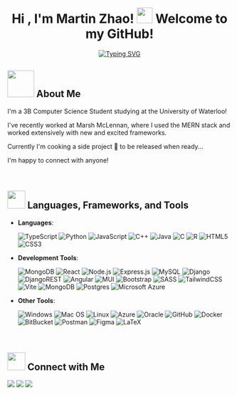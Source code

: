 
<h1 align="center"><b>Hi , I'm Martin Zhao! </b><img src="https://media.giphy.com/media/hvRJCLFzcasrR4ia7z/giphy.gif" width="35"> Welcome to my GitHub! </h1>


<!------------------------------------------------------------------------------------------------------------------------------------------------->
<p align="center">
  <a align="center" <a href="https://git.io/typing-svg"><img src="https://readme-typing-svg.herokuapp.com?font=Fira+Code&duration=3000&pause=1000&center=true&vCenter=true&width=435&lines=Computer+Science+Student.;Full+Stack+Developer.;Active+Learner." alt="Typing SVG" /></a>
  </a>
</p>



<!------------------------------------------------------------------------------------------------------------------------------------------------->
<h2> <img src="https://media.giphy.com/media/j0HjChGV0J44KrrlGv/giphy.gif" width ="60"> About Me </h2>

I'm a 3B Computer Science Student studying at the University of Waterloo!

I've recently worked at Marsh McLennan, where I used the MERN stack and worked extensively with new and excited frameworks. 

Currently I'm cooking a side project :hand_over_mouth: to be released when ready...

I'm happy to connect with anyone!


<!------------------------------------------------------------------------------------------------------------------------------------------------->
<br>
<h2> <img src="https://media2.giphy.com/media/QssGEmpkyEOhBCb7e1/giphy.gif?cid=ecf05e47a0n3gi1bfqntqmob8g9aid1oyj2wr3ds3mg700bl&rid=giphy.gif" width ="40"> Languages, Frameworks, and Tools </h2>

- **Languages**:

  ![TypeScript](https://img.shields.io/badge/TypeScript-3178C6.svg?style=for-the-badge&logo=TypeScript&logoColor=white)
  ![Python](https://img.shields.io/badge/Python%20-%2314354C.svg?style=for-the-badge&logo=python&logoColor=white)
  ![JavaScript](https://img.shields.io/badge/JavaScript%20-%23F7DF1E.svg?style=for-the-badge&logo=javascript&logoColor=black)
  ![C++](https://img.shields.io/badge/C++%20-%2300599C.svg?style=for-the-badge&logo=c%2B%2B&logoColor=white)
  ![Java](https://img.shields.io/badge/java-%23ED8B00.svg?style=for-the-badge&logo=openjdk&logoColor=white)
  ![C](https://img.shields.io/badge/C%20-%232370ED.svg?style=for-the-badge&logo=c&logoColor=white)
  ![R](https://img.shields.io/badge/R-276DC3?style=for-the-badge&logo=r&logoColor=white)
  ![HTML5](https://img.shields.io/badge/HTML5%20-%23E34F26.svg?style=for-the-badge&logo=html5&logoColor=white)
  ![CSS3](https://img.shields.io/badge/CSS%20-%231572B6.svg?style=for-the-badge&logo=css3&logoColor=white)

- **Development Tools**:


  ![MongoDB](https://img.shields.io/badge/MongoDB-%234ea94b.svg?style=for-the-badge&logo=mongodb&logoColor=white)
  ![React](https://img.shields.io/badge/React-20232A?style=for-the-badge&logo=react&logoColor=61DAFB)
  ![Node.js](https://img.shields.io/badge/Node.js-43853D?style=for-the-badge&logo=node.js&logoColor=white)
  ![Express.js](https://img.shields.io/badge/express.js-%23404d59.svg?style=for-the-badge&logo=express&logoColor=%2361DAFB)
  ![MySQL](https://img.shields.io/badge/MySQL-00000F?style=for-the-badge&logo=mysql&logoColor=white)
  ![Django](https://img.shields.io/badge/django-%23092E20.svg?style=for-the-badge&logo=django&logoColor=white)
  ![DjangoREST](https://img.shields.io/badge/DJANGO-REST-ff1709?style=for-the-badge&logo=django&logoColor=white&color=ff1709&labelColor=gray)
  ![Angular](https://img.shields.io/badge/angular-%23DD0031.svg?style=for-the-badge&logo=angular&logoColor=white)
  ![MUI](https://img.shields.io/badge/MUI-%230081CB.svg?style=for-the-badge&logo=mui&logoColor=white)
  ![Bootstrap](https://img.shields.io/badge/bootstrap-%238511FA.svg?style=for-the-badge&logo=bootstrap&logoColor=white)
  ![SASS](https://img.shields.io/badge/SASS-hotpink.svg?style=for-the-badge&logo=SASS&logoColor=white)
  ![TailwindCSS](https://img.shields.io/badge/tailwindcss-%2338B2AC.svg?style=for-the-badge&logo=tailwind-css&logoColor=white)
  ![Vite](https://img.shields.io/badge/vite-%23646CFF.svg?style=for-the-badge&logo=vite&logoColor=white)
  ![MongoDB](https://img.shields.io/badge/MongoDB-4EA94B?style=for-the-badge&logo=mongodb&logoColor=white)
  ![Postgres](https://img.shields.io/badge/postgres-%23316192.svg?style=for-the-badge&logo=postgresql&logoColor=white)
  ![Microsoft Azure](https://img.shields.io/badge/Microsoft_Azure-0089D6?style=for-the-badge&logo=microsoft-azure&logoColor=white)

- **Other Tools**:

  ![Windows](https://img.shields.io/badge/Windows-0078D6?style=for-the-badge&logo=windows&logoColor=white)
  ![Mac OS](https://img.shields.io/badge/mac%20os-000000?style=for-the-badge&logo=apple&logoColor=white)
  ![Linux](https://img.shields.io/badge/Linux-FCC624?style=for-the-badge&logo=linux&logoColor=black)
  ![Azure](https://img.shields.io/badge/azure-%230072C6.svg?style=for-the-badge&logo=microsoftazure&logoColor=white)
  ![Oracle](https://img.shields.io/badge/Oracle-F80000?style=for-the-badge&logo=oracle&logoColor=white)
  ![GitHub](https://img.shields.io/badge/github-%23121011.svg?style=for-the-badge&logo=github&logoColor=white)
  ![Docker](https://img.shields.io/badge/Docker-2496ED.svg?style=for-the-badge&logo=Docker&logoColor=white)
  ![BitBucket](https://img.shields.io/badge/Bitbucket-0747a6?style=for-the-badge&logo=bitbucket&logoColor=white)
  ![Postman](https://img.shields.io/badge/Postman-FF6C37?style=for-the-badge&logo=postman&logoColor=white)
  ![Figma](https://img.shields.io/badge/figma-%23F24E1E.svg?style=for-the-badge&logo=figma&logoColor=white)
  ![LaTeX](https://img.shields.io/badge/latex-%23008080.svg?style=for-the-badge&logo=latex&logoColor=white)
  
<!-- https://github.com/Ileriayo/markdown-badges?tab=readme-ov-file -->


<!------------------------------------------------------------------------------------------------------------------------------------------------->
<br>
<h2> <img src="https://media.giphy.com/media/v1.Y2lkPTc5MGI3NjExN2c5bXIwaWt5enZxYWpyazI1OGQ2NTB0d2c4bmk3eGdzbjYyczM4YSZlcD12MV9pbnRlcm5hbF9naWZfYnlfaWQmY3Q9cw/d8Zdh9VJe3piTQ5EPj/giphy.gif" width ="40"> Connect with Me </h2>

<a href="https://www.linkedin.com/in/martin-zha28/"><img src="https://img.shields.io/badge/LinkedIn-0077B5?style=for-the-badge&logo=linkedin&logoColor=white"></a> 
<a href="mailto:martinzha28@gmail.com"><img src="https://img.shields.io/badge/Gmail-D14836?style=for-the-badge&logo=gmail&logoColor=white"></a> 
<a href="mailto:m249zhao@uwaterloo.ca"><img src="https://img.shields.io/badge/Outlook-0078D4?style=for-the-badge&logo=microsoft-outlook&logoColor=white"></a>
